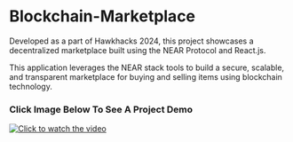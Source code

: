 # Blockchain-Marketplace
Developed as a part of Hawkhacks 2024, this project showcases a decentralized marketplace built using the NEAR Protocol and React.js.

This application leverages the NEAR stack tools to build a secure, scalable, and transparent marketplace for buying and selling items using blockchain technology.

### Click Image Below To See A Project Demo
[![Click to watch the video](https://img.youtube.com/vi/SQZZU8gbln8/hqdefault.jpg)](https://www.youtube.com/watch?v=SQZZU8gbln8)
